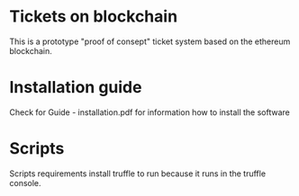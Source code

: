 # Tickets on blockchain

This is a prototype "proof of consept" ticket system based on the ethereum blockchain.


# Installation guide
Check for Guide - installation.pdf for information how to install the software

# Scripts
Scripts requirements install truffle to run because it runs in the truffle console.
